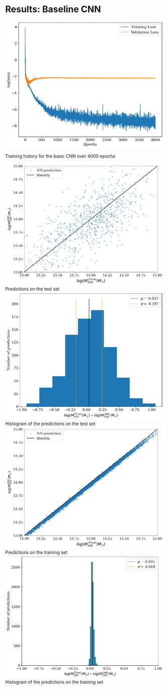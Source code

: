 # Results: Baseline CNN

<div class="grid grid-cols-2 justify-center justify-items-center items-start">

<div class="">
<img src="/images/results/cnn/hist_overf.png" class="max-h-95 shadow-lg"/>
<p class="text-gray-600 font-italic text-sm">
Training history for the basic CNN over 4000 epochs
</p>
</div>
<div class="grid grid-cols-2 gap-2 ml-4 opacity-40">
<div>
<img src="/images/results/cnn/overf_test_set.png" class="max-h-40 shadow-lg"/>
<div class="text-gray-600 font-italic text-xs mt-3">
Predictions on the test set
</div>
</div>
<div>
<img src="/images/results/cnn/overf_test_set_hist.png" class="max-h-39.5 shadow-lg"/>
<div class="text-gray-600 font-italic text-xs mt-3">
Histogram of the predictions on the test set
</div>
</div>
<div>
<img src="/images/results/cnn/overf_test_trainset.png" class="max-h-40 shadow-lg"/>
<div class="text-gray-600 font-italic text-xs mt-3">
Predictions on the training set
</div>
</div>
<div>
<img src="/images/results/cnn/overf_train_set_hist.png" class="max-h-39.5 shadow-lg"/>
<div class="text-gray-600 font-italic text-xs mt-3">
Histogram of the predictions on the training set
</div>
</div>
</div>


</div>